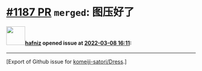 # [\#1187 PR](https://github.com/komeiji-satori/Dress/pull/1187) `merged`: 图压好了

#### <img src="https://avatars.githubusercontent.com/u/42380178?v=4" width="50">[hafniz](https://github.com/hafniz) opened issue at [2022-03-08 16:11](https://github.com/komeiji-satori/Dress/pull/1187):






-------------------------------------------------------------------------------



[Export of Github issue for [komeiji-satori/Dress](https://github.com/komeiji-satori/Dress).]
